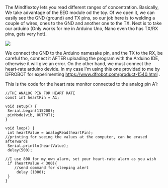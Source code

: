 The Mindflextoy lets you read different ranges of concentration. Basically, We take advantage of the EEG module od the toy. Of we open it, we can easily see the GND (ground) and TX pins, so our job here is to welding a couple of wires, ones to the GND and another one to the TX. Next is to take our arduino (Only works for me in Arduino Uno, Nano even tho has TX/RX pins, gets very hot).

![](https://images.duckduckgo.com/iu/?u=http%3A%2F%2Fmarkjobes.com%2Fwp-content%2Fuploads%2F2012%2F11%2FMFHackDetail0.jpg&f=1)

We connect the GND to the Arduino namesake pin, and the TX to the RX, be careful tho, connect it AFTER uploading the program with the Arduino IDE, otherwise it will give an error. On the other hand, we must connect the heart-rate arduino devide. In my case I'm using this one providad to me by DFROBOT for experimenting https://www.dfrobot.com/product-1540.html .

This is the code for the heart rate monitor connected to the analog pin A1:

```
//THE ANALOG PIN FOR HEART RATE
const int heartPin = A1;

void setup() {
 Serial.begin(115200);
 pinMode(vib, OUTPUT);
}

void loop() {
 int heartValue = analogRead(heartPin);
//printing for seeing the values at the computer, can be erased afterwards
 Serial.println(heartValue);
 delay(500);

//I use 800 for my own alarm, set your heart-rate alarm as you wish
 if (heartValue < 300){
    //send command for sleeping alert
     delay (1000);
 }
}
```
